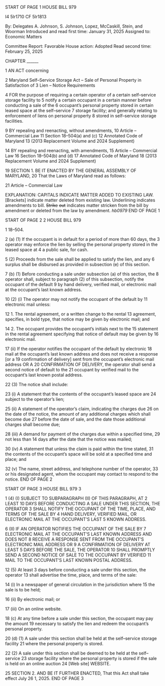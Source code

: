 START OF PAGE 1
HOUSE BILL 979

I4 5lr1710
CF 5lr1813

By: Delegates A. Johnson, S. Johnson, Lopez, McCaskill, Stein, and Woorman
Introduced and read first time: January 31, 2025
Assigned to: Economic Matters

Committee Report: Favorable
House action: Adopted
Read second time: February 25, 2025

CHAPTER ______

1 AN ACT concerning

2 Maryland Self–Service Storage Act – Sale of Personal Property in Satisfaction of
3 Lien – Notice Requirements

4 FOR the purpose of requiring a certain operator of a certain self–service storage facility to
5 notify a certain occupant in a certain manner before conducting a sale of the
6 occupant’s personal property stored in certain leased space at the self–service
7 storage facility; and generally relating to enforcement of liens on personal property
8 stored in self–service storage facilities.

9 BY repealing and reenacting, without amendments,
10 Article – Commercial Law
11 Section 18–504(a) and (c)
12 Annotated Code of Maryland
13 (2013 Replacement Volume and 2024 Supplement)

14 BY repealing and reenacting, with amendments,
15 Article – Commercial Law
16 Section 18–504(b) and (d)
17 Annotated Code of Maryland
18 (2013 Replacement Volume and 2024 Supplement)

19 SECTION 1. BE IT ENACTED BY THE GENERAL ASSEMBLY OF MARYLAND,
20 That the Laws of Maryland read as follows:

21 Article – Commercial Law

EXPLANATION: CAPITALS INDICATE MATTER ADDED TO EXISTING LAW.
[Brackets] indicate matter deleted from existing law.
Underlining indicates amendments to bill.
~~Strike~~ ~~out~~ indicates matter stricken from the bill by amendment or deleted from the law by
amendment. *hb0979*
END OF PAGE 1

START OF PAGE 2
2 HOUSE BILL 979

1 18–504.

2 (a) (1) If the occupant is in default for a period of more than 60 days, the
3 operator may enforce the lien by selling the personal property stored in the leased space at
4 a public sale, for cash.

5 (2) Proceeds from the sale shall be applied to satisfy the lien, and any
6 surplus shall be disbursed as provided in subsection (e) of this section.

7 (b) (1) Before conducting a sale under subsection (a) of this section, the
8 operator shall, subject to paragraph (2) of this subsection, notify the occupant of the default
9 by hand delivery, verified mail, or electronic mail at the occupant’s last known address.

10 (2) (i) The operator may not notify the occupant of the default by
11 electronic mail unless:

12 1. The rental agreement, or a written change to the rental
13 agreement, specifies, in bold type, that notice may be given by electronic mail; and

14 2. The occupant provides the occupant’s initials next to the
15 statement in the rental agreement specifying that notice of default may be given by
16 electronic mail.

17 (ii) If the operator notifies the occupant of the default by electronic
18 mail at the occupant’s last known address and does not receive a response [or a
19 confirmation of delivery] sent from the occupant’s electronic mail address OR A
20 CONFIRMATION OF DELIVERY, the operator shall send a second notice of default to the
21 occupant by verified mail to the occupant’s last known postal address.

22 (3) The notice shall include:

23 (i) A statement that the contents of the occupant’s leased space are
24 subject to the operator’s lien;

25 (ii) A statement of the operator’s claim, indicating the charges due
26 on the date of the notice, the amount of any additional charges which shall become due
27 before the date of sale, and the date those additional charges shall become due;

28 (iii) A demand for payment of the charges due within a specified time,
29 not less than 14 days after the date that the notice was mailed;

30 (iv) A statement that unless the claim is paid within the time stated,
31 the contents of the occupant’s space will be sold at a specified time and place; and

32 (v) The name, street address, and telephone number of the operator,
33 or his designated agent, whom the occupant may contact to respond to the notice.
END OF PAGE 2

START OF PAGE 3
HOUSE BILL 979 3

1 (4) (I) SUBJECT TO SUBPARAGRAPH (II) OF THIS PARAGRAPH, AT
2 LEAST 10 DAYS BEFORE CONDUCTING A SALE UNDER THIS SECTION, THE OPERATOR
3 SHALL NOTIFY THE OCCUPANT OF THE TIME, PLACE, AND TERMS OF THE SALE BY
4 HAND DELIVERY, VERIFIED MAIL, OR ELECTRONIC MAIL AT THE OCCUPANT’S LAST
5 KNOWN ADDRESS.

6 (II) IF AN OPERATOR NOTIFIES THE OCCUPANT OF THE SALE BY
7 ELECTRONIC MAIL AT THE OCCUPANT’S LAST KNOWN ADDRESS AND DOES NOT
8 RECEIVE A RESPONSE SENT FROM THE OCCUPANT’S ELECTRONIC MAIL ADDRESS OR
9 A CONFIRMATION OF DELIVERY AT LEAST 5 DAYS BEFORE THE SALE, THE OPERATOR
10 SHALL PROMPTLY SEND A SECOND NOTICE OF SALE TO THE OCCUPANT BY VERIFIED
11 MAIL TO THE OCCUPANT’S LAST KNOWN POSTAL ADDRESS.

12 (5) At least 3 days before conducting a sale under this section, the operator
13 shall advertise the time, place, and terms of the sale:

14 (i) In a newspaper of general circulation in the jurisdiction where
15 the sale is to be held;

16 (ii) By electronic mail; or

17 (iii) On an online website.

18 (c) At any time before a sale under this section, the occupant may pay the amount
19 necessary to satisfy the lien and redeem the occupant’s personal property.

20 (d) (1) A sale under this section shall be held at the self–service storage facility
21 where the personal property is stored.

22 (2) A sale under this section shall be deemed to be held at the self–service
23 storage facility where the personal property is stored if the sale is held on an online auction
24 [Web site] WEBSITE.

25 SECTION 2. AND BE IT FURTHER ENACTED, That this Act shall take effect July
26 1, 2025.
END OF PAGE 3